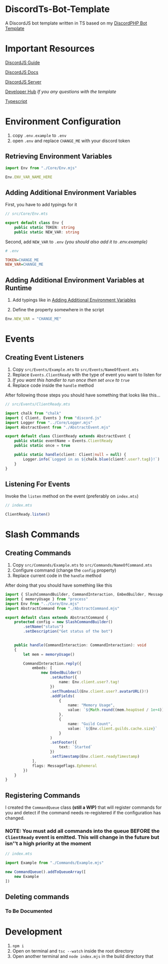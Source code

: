 # DiscordTs-Bot-Template

A DiscordJS bot template written in TS based on my [DiscordPHP Bot Template](https://github.com/commandstring/discordphp-bot-template)

# Important Resources

[DiscordJS Guide](https://discordjs.guide)

[DiscordJS Docs](https://discord.js.org/#/)

[DiscordJS Server](https://discord.gg/djs)

[Developer Hub](https://discord.gg/TgrcSkuDtQ) *If you any questions with the template*

[Typescript](https://www.typescriptlang.org/)

# Environment Configuration

1. copy `.env.example` to `.env`
2. open `.env` and replace `CHANGE_ME` with your discord token

## Retrieving Environment Variables

```ts
import Env from "./Core/Env.mjs"

Env.ENV_VAR_NAME_HERE
```

## Adding Additional Environment Variables

First, you have to add typings for it

```ts
// src/Core/Env.mts

export default class Env {
    public static TOKEN: string
    public static NEW_VAR: string
```

Second, add `NEW_VAR` to `.env` *(you should also add it to .env.example)*

```ini
# .env

TOKEN=CHANGE_ME
NEW_VAR=CHANGE_ME
```

## Adding Additional Environment Variables at Runtime

1. Add typings like in [Adding Additional Environment Variables](#adding-additional-environment-variables)

2. Define the property somewhere in the script

```ts
Env.NEW_VAR = "CHANGE_ME"
```

# Events

## Creating Event Listeners

1. Copy `src/Events/Example.mts` to `src/Events/NameOfEvent.mts`
2. Replace `Events.ClientReady` with the type of event you want to listen for
3. *If you want this handler to run once then set `once` to `true`*
4. Replace code inside the `handle` method

After following those steps you should have something that looks like this...

```ts
// src/Events/ClientReady.mts

import chalk from "chalk"
import { Client, Events } from "discord.js"
import Logger from "../Core/Logger.mjs"
import AbstractEvent from "./AbstractEvent.mjs"

export default class ClientReady extends AbstractEvent {
    public static eventName = Events.ClientReady
    public static once = true

    public static handle(client: Client|null = null) {
        Logger.info(`Logged in as ${chalk.blue(client?.user?.tag)}!`)
    }
}

```

## Listening For Events

Invoke the `listen` method on the event (preferably on `index.mts`)

```ts
// index.mts

ClientReady.listen()
```

# Slash Commands

## Creating Commands

1. Copy `src/Commands/Example.mts` to `src/Commands/NameOfCommand.mts`
2. Configure command (change the `config` property)
3. Replace current code in the `handle` method

After doing that you should have something like this

```ts
import { SlashCommandBuilder, CommandInteraction, EmbedBuilder, MessageFlags } from "discord.js"
import { memoryUsage } from "process"
import Env from "../Core/Env.mjs"
import AbstractCommand from "./AbstractCommand.mjs"

export default class extends AbstractCommand {
    protected config = new SlashCommandBuilder()
        .setName("status")
        .setDescription("Get status of the bot")
    

    public handle(CommandInteraction: CommandInteraction): void
    {
        let mem = memoryUsage()

        CommandInteraction.reply({
            embeds: [
                new EmbedBuilder()
                    .setAuthor({
                        name: Env.client.user?.tag!
                    })
                    .setThumbnail(Env.client.user?.avatarURL()!)
                    .addFields(
                        {
                            name: "Memory Usage",
                            value: `${Math.round((mem.heapUsed / 1e+4)) / 1e+2} MB`
                        },
                        {
                            name: "Guild Count",
                            value: `${Env.client.guilds.cache.size}`
                        }
                    )
                    .setFooter({
                        text: `Started`
                    })
                    .setTimestamp(Env.client.readyTimestamp)
            ],
            flags: MessageFlags.Ephemeral
        })
    }
}
```

## Registering Commands

I created the `CommandQueue` class **(still a WIP)** that will register commands for you and detect if the command needs re-registered if the configuration has changed.

### NOTE: You must add all commands into the queue **BEFORE** the `ClientReady` event is emitted. This will change in the future but isn''t a high priority at the moment

```ts
// index.mts

import Example from "./Commands/Example.mjs"

new CommandQueue().addToQueueArray([
    new Example
])
```

## Deleting commands

### To Be Documented

# Development

1. `npm i`
2. Open on terminal and `tsc --watch` inside the root directory
3. Open another terminal and `node index.mjs` in the build directory that
